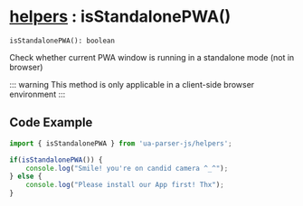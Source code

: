 # [helpers](/api/submodules/helpers/overview) : isStandalonePWA()

`isStandalonePWA(): boolean`

Check whether current PWA window is running in a standalone mode (not in browser)

::: warning
This method is only applicable in a client-side browser environment
:::

## Code Example

```js [example-client.js]
import { isStandalonePWA } from 'ua-parser-js/helpers';

if(isStandalonePWA()) {
    console.log("Smile! you're on candid camera ^_^");
} else {
    console.log("Please install our App first! Thx");
}
```